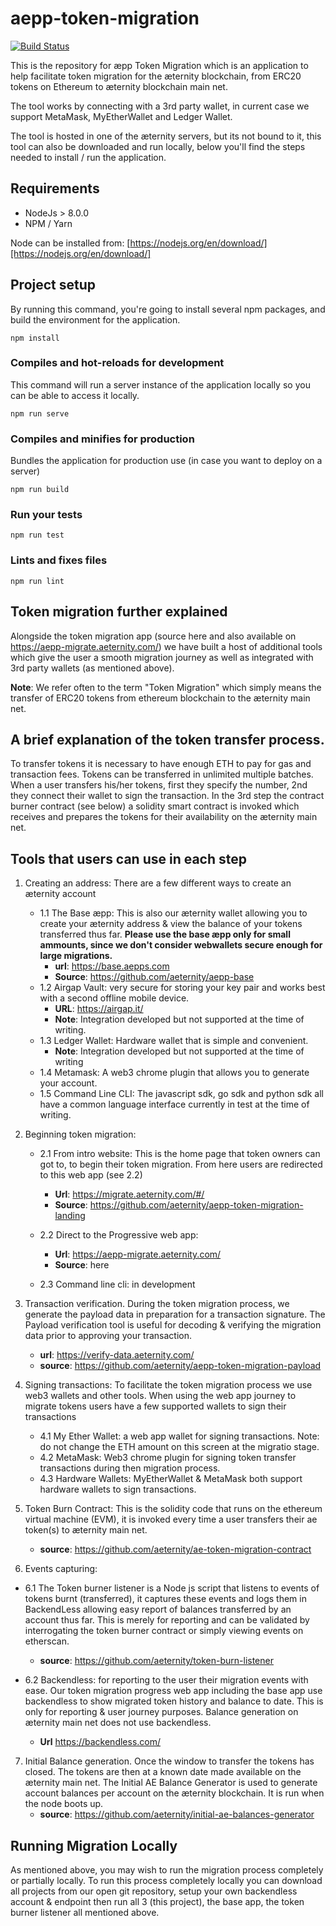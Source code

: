 # aepp-token-migration

[![Build Status](https://ci.aepps.com/job/aepp-token-migration/badge/icon)](https://ci.aepps.com/job/aepp-token-migration/)

This is the repository for æpp Token Migration which is an application to help facilitate token migration for
the æternity blockchain, from ERC20 tokens on Ethereum to æternity blockchain main net.

The tool works by connecting with a 3rd party wallet, in current case we support MetaMask, MyEtherWallet and Ledger
Wallet.

The tool is hosted in one of the æternity servers, but its not bound to it, this tool can also be downloaded and run
locally, below you'll find the steps needed to install / run the application.

## Requirements

- NodeJs > 8.0.0
- NPM / Yarn

Node can be installed from: [https://nodejs.org/en/download/][https://nodejs.org/en/download/] 

## Project setup
By running this command, you're going to install several npm packages, and build the environment for the
application.
```
npm install
```

### Compiles and hot-reloads for development
This command will run a server instance of the application locally so you can be able to access it locally.
```
npm run serve
```

### Compiles and minifies for production
Bundles the application for production use (in case you want to deploy on a server)
```
npm run build
```

### Run your tests
```
npm run test
```

### Lints and fixes files
```
npm run lint
```

## Token migration further explained

Alongside the token migration app (source here and also available on https://aepp-migrate.aeternity.com/) 
we have built a host of additional tools which give the user a smooth migration journey as well as 
integrated with 3rd party wallets (as mentioned above).

__Note__: We refer often to the term "Token Migration" which simply means the transfer of ERC20 tokens from ethereum
blockchain to the æternity main net.

## A brief explanation of the token transfer process.

To transfer tokens it is necessary to have enough ETH to pay for gas and transaction fees. Tokens can be transferred
in unlimited multiple batches. When a user transfers his/her tokens, first they specify the number, 2nd they connect
their wallet to sign the transaction. In the 3rd step the contract burner contract (see below) a solidity smart contract 
is invoked which receives and prepares the tokens for their availability on the æternity main net. 

## Tools that users can use in each step

1. Creating an address: There are a few different ways to create an æternity account 
   - 1.1 The Base æpp: This is also our æternity wallet allowing you to create your æternity address & view the balance of your tokens transferred thus far. **Please use the base æpp only for small ammounts, since we don't consider webwallets secure enough for large migrations.**
      * __url__: https://base.aepps.com
      * __Source__: https://github.com/aeternity/aepp-base
   - 1.2 Airgap Vault: very secure for storing your key pair and works best with a second offline mobile device.
      * __URL__: https://airgap.it/
      * __Note__: Integration developed but not supported at the time of writing.
   - 1.3 Ledger Wallet: Hardware wallet that is simple and convenient.
      * __Note__: Integration developed but not supported at the time of writing
   - 1.4 Metamask: A web3 chrome plugin that allows you to generate your account.
   - 1.5 Command Line CLI: The javascript sdk, go sdk and python sdk all have a common language interface currently in test at the time of writing. 

1. Beginning token migration: 
   
   - 2.1 From intro website: This is the home page that token owners can got to, to begin their token migration. From here users are redirected to this web app (see 2.2)

      * __Url__: https://migrate.aeternity.com/#/
      * __Source__: https://github.com/aeternity/aepp-token-migration-landing
  
    - 2.2 Direct to the Progressive web app: 
      * __Url__: https://aepp-migrate.aeternity.com/
      * __Source__: here

    - 2.3 Command line cli: in development
   
2. Transaction verification. During the token migration process, we generate the payload data in preparation for a transaction signature. The Payload verification tool is useful for decoding & verifying the migration data prior to approving your transaction.
      * __url__: https://verify-data.aeternity.com/
      * __source__: https://github.com/aeternity/aepp-token-migration-payload
  
3. Signing transactions: To facilitate the token migration process we use web3 wallets and other tools. When using the web app journey to migrate tokens users have a few supported wallets to sign their transactions
   
    - 4.1 My Ether Wallet: a web app wallet for signing transactions. Note: do not change the ETH amount on this screen at the migratio stage.  
    - 4.2 MetaMask: Web3 chrome plugin for signing token transfer transactions during then migration process.
    - 4.3 Hardware Wallets: MyEtherWallet & MetaMask both support hardware wallets to sign transactions.

4. Token Burn Contract: This is the solidity code that runs on the ethereum virtual machine (EVM),
it is invoked every time a user transfers their ae token(s) to æternity main net.
     * __source__: https://github.com/aeternity/ae-token-migration-contract

6.  Events capturing: 
- 6.1 The Token burner listener is a Node js script that listens to events of tokens burnt (transferred), it captures these events and logs them in BackendLess allowing easy report of balances transferred by an account thus far. This is merely for reporting and can be validated by interrogating the token burner contract or simply viewing events on etherscan.
    * __source__: https://github.com/aeternity/token-burn-listener

- 6.2 Backendless: for reporting to the user their migration events with ease. Our token migration progress web app including the base app use backendless to show migrated token history and balance to date. This is only for reporting & user journey purposes. Balance generation on æternity main net does not use backendless.
    * __Url__ https://backendless.com/
     
7. Initial Balance generation. Once the window to transfer the tokens has closed. The tokens are then at a known date made available on the æternity main net. The Initial AE Balance Generator is used to generate account balances per account on the æternity blockchain. It is run when the node boots up.
    * __source__: https://github.com/aeternity/initial-ae-balances-generator

## Running Migration Locally

As mentioned above, you may wish to run the migration process completely or partially locally.
To run this process completely locally you can download all projects from our open git 
repository, setup your own backendless account & endpoint then run all 3 (this project),
the base app, the token burner listener all mentioned above.

[https://nodejs.org/en/download/]: https://nodejs.org/en/download/

